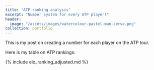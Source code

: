```yaml
---
title: "ATP ranking analysis"
excerpt: "Number system for every ATP player!"
header:
  image: "/assets/images/watercolour-pastel-man-serve.png"
collection: portfolio
---
```


This is my post on creating a number for each player on the ATP tour.

Here is my table on ATP rankings:

{% include elo_ranking_adjusted.md %}